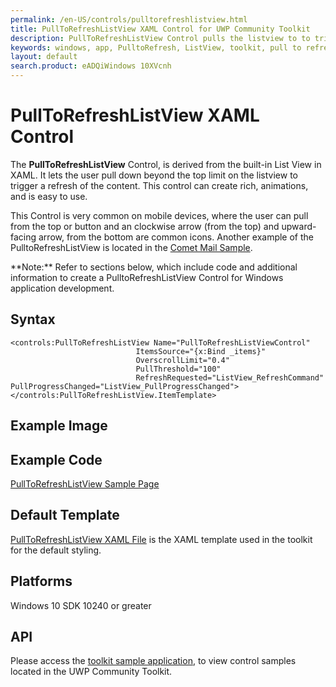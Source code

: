 ```yaml
---
permalink: /en-US/controls/pulltorefreshlistview.html
title: PullToRefreshListView XAML Control for UWP Community Toolkit
description: PullToRefreshListView Control pulls the listview to to trigger a refresh in content
keywords: windows, app, PulltoRefresh, ListView, toolkit, pull to refresh, XAML, UWP 
layout: default
search.product: eADQiWindows 10XVcnh
---
```



# PullToRefreshListView XAML Control
The **PullToRefreshListView** Control, is derived from the built-in List View in XAML. It lets the user pull down beyond the top limit on the listview to trigger a refresh of the content. This control can create rich, animations, and is easy to use. 

This Control is very common on mobile devices, where the user can pull from the top or button and an clockwise arrow (from the top) and upward-facing arrow, from the bottom are common icons. Another example of the PulltoRefreshListView is located in the [Comet Mail Sample](https://github.com/nmetulev/comet/tree/master/Samples/Mail).

<p> **Note:** Refer to sections below, which include code and additional information to create a PulltoRefreshListView Control for Windows application development.<p> 


## Syntax
```xaml
<controls:PullToRefreshListView Name="PullToRefreshListViewControl"
                            ItemsSource="{x:Bind _items}"
                            OverscrollLimit="0.4"
                            PullThreshold="100"
							RefreshRequested="ListView_RefreshCommand"                                                              PullProgressChanged="ListView_PullProgressChanged">
</controls:PullToRefreshListView.ItemTemplate>
```

## Example Image



## Example Code
[PullToRefreshListView Sample Page](https://github.com/Microsoft/UWPCommunityToolkit/tree/master/Microsoft.Windows.Toolkit.SampleApp/SamplePages/PullToRefreshListView)

## Default Template 
[PullToRefreshListView XAML File](https://github.com/Microsoft/UWPCommunityToolkit/blob/master/Microsoft.Windows.Toolkit.UI.Controls/PullToRefreshListView/PullToRefreshListView.xaml) is the XAML template used in the toolkit for the default styling.

## Platforms 
Windows 10 SDK 10240 or greater

## API
Please access the [toolkit sample application](https://github.com/Microsoft/UWPCommunityToolkit/tree/master/Microsoft.Windows.Toolkit.SampleApp), to view control samples located in the UWP Community Toolkit.

